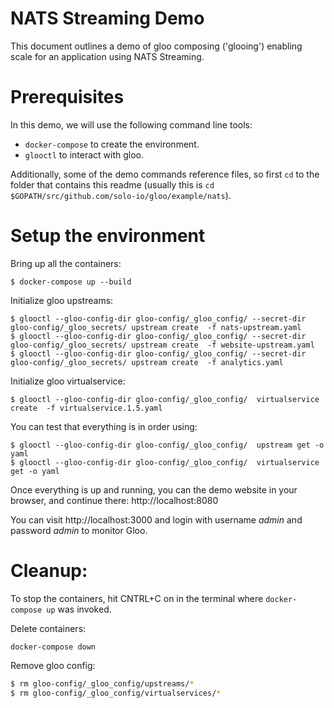 NATS Streaming Demo
====================

This document outlines a demo of gloo composing ('glooing') enabling scale for an application using NATS Streaming.

# Prerequisites
In this demo, we will use the following command line tools:
- `docker-compose` to create the environment.
- `glooctl` to interact with gloo.

Additionally, some of the demo commands reference files, so first `cd` to the folder that contains 
this readme (usually this is `cd $GOPATH/src/github.com/solo-io/gloo/example/nats`).

# Setup the environment

Bring up all the containers:
```
$ docker-compose up --build
```

Initialize gloo upstreams:
```
$ glooctl --gloo-config-dir gloo-config/_gloo_config/ --secret-dir gloo-config/_gloo_secrets/ upstream create  -f nats-upstream.yaml
$ glooctl --gloo-config-dir gloo-config/_gloo_config/ --secret-dir gloo-config/_gloo_secrets/ upstream create  -f website-upstream.yaml
$ glooctl --gloo-config-dir gloo-config/_gloo_config/ --secret-dir gloo-config/_gloo_secrets/ upstream create  -f analytics.yaml
```

Initialize gloo virtualservice:
```
$ glooctl --gloo-config-dir gloo-config/_gloo_config/  virtualservice create  -f virtualservice.1.5.yaml
```

You can test that everything is in order using:
```
$ glooctl --gloo-config-dir gloo-config/_gloo_config/  upstream get -o yaml
$ glooctl --gloo-config-dir gloo-config/_gloo_config/  virtualservice get -o yaml
```

Once everything is up and running, you can the demo website in your browser, and continue there: http://localhost:8080

You can visit http://localhost:3000 and login with username *admin* and password *admin* to monitor Gloo.

# Cleanup:

To stop the containers, hit CNTRL+C on in the terminal where `docker-compose up` was invoked.

Delete containers:
```
docker-compose down
```

Remove gloo config:

```bash
$ rm gloo-config/_gloo_config/upstreams/*
$ rm gloo-config/_gloo_config/virtualservices/*
```
